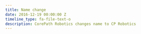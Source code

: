 ```yaml
---
title: Name change
date: 2016-12-19 00:00:00 Z
timeline_type: fa-file-text-o
description: CorePath Robotics changes name to CP Robotics
---
```


